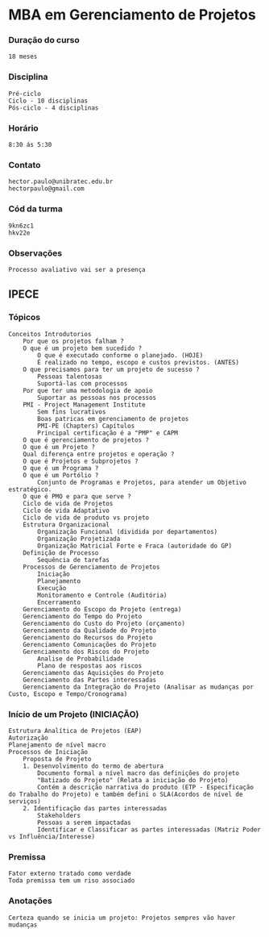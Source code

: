 # MBA em Gerenciamento de Projetos

### Duração do curso
	18 meses

### Disciplina
	Pré-ciclo
	Ciclo - 10 disciplinas
	Pós-ciclo - 4 disciplinas

### Horário
	8:30 ás 5:30

### Contato
	hector.paulo@unibratec.edu.br
	hectorpaulo@gmail.com

### Cód da turma
	9kn6zc1
	hkv22e

### Observações
	Processo avaliativo vai ser a presença

## IPECE
### Tópicos
	Conceitos Introdutorios
		Por que os projetos falham ?
		O que é um projeto bem sucedido ?
			O que é executado conforme o planejado. (HOJE)
			É realizado no tempo, escopo e custos previstos. (ANTES)
		O que precisamos para ter um projeto de sucesso ?
			Pessoas talentosas
			Suportá-las com processos
		Por que ter uma metodologia de apoio
			Suportar as pessoas nos processos
		PMI - Project Management Institute
			Sem fins lucrativos
			Boas patricas em gerenciamento de projetos
			PMI-PE (Chapters) Capítulos
			Principal certificação é a "PMP" e CAPM
		O que é gerenciamento de projetos ?
		O que é um Projeto ?
		Qual diferença entre projetos e operação ?
		O que é Projetos e Subprojetos ?
		O que é um Programa ?
		O que é um Portólio ?
			Conjunto de Programas e Projetos, para atender um Objetivo estratégico.
		O que é PMO e para que serve ?
		Ciclo de vida de Projetos
		Ciclo de vida Adaptativo
		Ciclo de vida de produto vs projeto
		Estrutura Organizacional
			Organização Funcional (dividida por departamentos)
			Organização Projetizada
			Organização Matricial Forte e Fraca (autoridade do GP)
		Definição de Processo
			Sequência de tarefas
		Processos de Gerenciamento de Projetos
			Iniciação
			Planejamento
			Execução
			Monitoramento e Controle (Auditória)
			Encerramento
		Gerenciamento do Escopo do Projeto (entrega)
		Gerenciamento do Tempo do Projeto
		Gerenciamento do Custo do Projeto (orçamento)
		Gerenciamento da Qualidade do Projeto
		Gerenciamento do Recursos do Projeto
		Gerenciamento Comunicações do Projeto
		Gerenciamento dos Riscos do Projeto
			Analise de Probabilidade
			Plano de respostas aos riscos
		Gerenciamento das Aquisições do Projeto
		Gerenciamento das Partes interessadas
		Gerenciamento da Integração do Projeto (Analisar as mudanças por Custo, Escopo e Tempo/Cronograma)

### Início de um Projeto (INICIAÇÃO)
	Estrutura Analítica de Projetos (EAP)
	Autorização
	Planejamento de nível macro
	Processos de Iniciação
		Proposta de Projeto
		1. Desenvolvimento do termo de abertura
			Documento formal a nível macro das definições do projeto
			"Batizado do Projeto" (Relata a iniciação do Projeto)
			Contém a descrição narrativa do produto (ETP - Especificação do Trabalho do Projeto) e também defini o SLA(Acordos de nível de serviços)
		2. Identificação das partes interessadas
			Stakeholders
			Pessoas a serem impactadas
			Identificar e Classificar as partes interessadas (Matriz Poder vs Influência/Interesse)


### Premissa
	Fator externo tratado como verdade
	Toda premissa tem um riso associado

### Anotações
	Certeza quando se inicia um projeto: Projetos sempres vão haver mudanças
